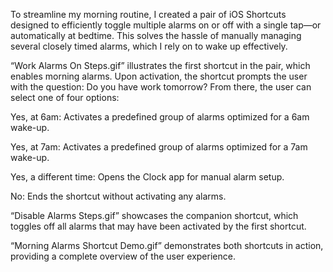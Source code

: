 To streamline my morning routine, I created a pair of iOS Shortcuts designed to efficiently toggle multiple alarms on or off with a single tap—or automatically at bedtime. This solves the hassle of manually managing several closely timed alarms, which I rely on to wake up effectively.

“Work Alarms On Steps.gif” illustrates the first shortcut in the pair, which enables morning alarms. Upon activation, the shortcut prompts the user with the question: Do you have work tomorrow? From there, the user can select one of four options:

Yes, at 6am: Activates a predefined group of alarms optimized for a 6am wake-up.

Yes, at 7am: Activates a predefined group of alarms optimized for a 7am wake-up.

Yes, a different time: Opens the Clock app for manual alarm setup.

No: Ends the shortcut without activating any alarms.

“Disable Alarms Steps.gif” showcases the companion shortcut, which toggles off all alarms that may have been activated by the first shortcut.

“Morning Alarms Shortcut Demo.gif” demonstrates both shortcuts in action, providing a complete overview of the user experience.
